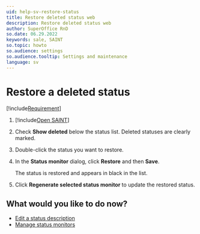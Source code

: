 ```yaml
---
uid: help-sv-restore-status
title: Restore deleted status web
description: Restore deleted status web
author: SuperOffice RnD
so.date: 06.29.2022
keywords: sale, SAINT
so.topic: howto
so.audience: settings
so.audience.tooltip: Settings and maintenance
language: sv
---
```


# Restore a deleted status

[!include[Requirement](../includes/note-saint-req.md)]

1. [!include[Open SAINT](includes/open-saint-select-tab.md)]

1. Check **Show deleted** below the status list. Deleted statuses are clearly marked.

1. Double-click the status you want to restore.

1. In the **Status monitor** dialog, click **Restore** and then **Save**.

    The status is restored and appears in black in the list.

1. Click **Regenerate selected status monitor** to update the restored status.

## What would you like to do now?

* [Edit a status description][1]
* [Manage status monitors][2]

<!-- Referenced links -->
[1]: edit-status.md
[2]: manage-status-monitors.md

<!-- Referenced images -->

